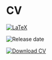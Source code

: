# CV

[![LaTeX](https://github.com/brandysnaps/CV/actions/workflows/main.yml/badge.svg)](https://github.com/brandysnaps/CV/actions/workflows/main.yml)
<!-- [![latest cv](https://img.shields.io/github/v/tag/brandysnaps/CV?label=Download%20CV)](https://github.com/brandysnaps/CV/releases/latest/download/cv.pdf) -->
![Release date](https://img.shields.io/github/release-date/brandysnaps/CV)

[![Download CV](https://github.com/brandysnaps/CV/releases/latest/download/cv-1.png)](https://github.com/brandysnaps/CV/releases/latest/download/cv.pdf)
